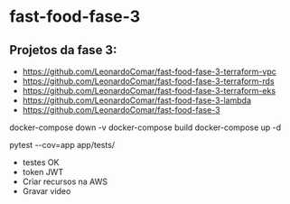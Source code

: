 # fast-food-fase-3

## Projetos da fase 3:
- https://github.com/LeonardoComar/fast-food-fase-3-terraform-vpc
- https://github.com/LeonardoComar/fast-food-fase-3-terraform-rds
- https://github.com/LeonardoComar/fast-food-fase-3-terraform-eks
- https://github.com/LeonardoComar/fast-food-fase-3-lambda
- https://github.com/LeonardoComar/fast-food-fase-3

docker-compose down -v
docker-compose build
docker-compose up -d

pytest --cov=app app/tests/


- testes OK
- token JWT
- Criar recursos na AWS
- Gravar video